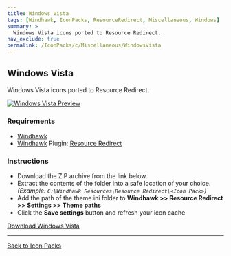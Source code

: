 ```yaml
---
title: Windows Vista
tags: [Windhawk, IconPacks, ResourceRedirect, Miscellaneous, Windows]
summary: >
  Windows Vista icons ported to Resource Redirect.
nav_exclude: true
permalink: /IconPacks/c/Miscellaneous/WindowsVista
---
```


## Windows Vista
Windows Vista icons ported to Resource Redirect.

[![Windows Vista Preview](https://gitlab.com/the-back-room/windhawk/resource-redirect/windows-series/windows-vista/-/raw/main/Extras/Preview.bmp)](https://gitlab.com/the-back-room/windhawk/resource-redirect/windows-series/windows-vista/-/raw/main/Extras/Preview.bmp)

### Requirements

- [Windhawk](https://windhawk.net/)
- [Windhawk](https://windhawk.net/) Plugin: [Resource Redirect](https://windhawk.net/mods/icon-resource-redirect)

### Instructions

 - Download the ZIP archive from the link below.
 - Extract the contents of the folder into a safe location of your choice. *(Example: `C:\Windhawk Resources\Resource Redirect\<Icon Pack>`)*
 - Add the path of the theme.ini folder to **Windhawk >> Resource Redirect >> Settings >> Theme paths**
 - Click the **Save settings** button and refresh your icon cache

<a href="https://gitlab.com/the-back-room/windhawk/resource-redirect/windows-series/windows-vista/-/archive/main/windows-vista-main.zip" class="btn btn--primary btn--lg" target="_blank" rel="noopener noreferrer">Download Windows Vista</a>

---

<a href="/IconPacks" class="btn btn--secondary btn--sm">Back to Icon Packs</a>